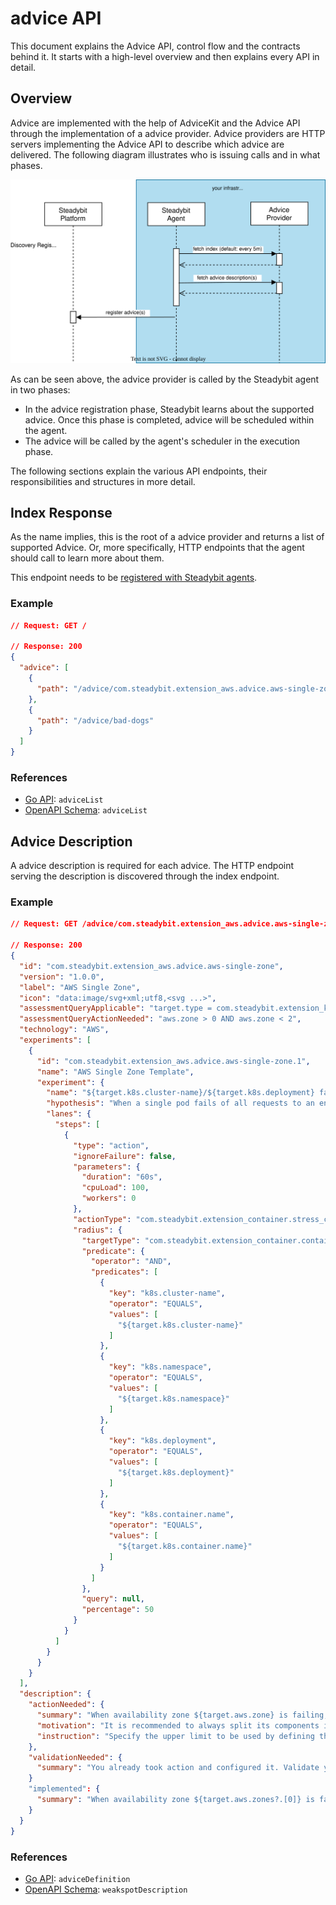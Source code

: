 # advice API

This document explains the Advice API, control flow and the contracts behind it. It starts with a high-level overview and then explains every API in detail.

## Overview

Advice are implemented with the help of AdviceKit and the Advice API through the implementation of a advice provider. Advice providers are HTTP servers implementing the Advice API to describe which advice are delivered. The following diagram illustrates who is issuing calls and in what phases.

![UML sequence diagram showing in what order the APIs are called](advice-flow.svg)

As can be seen above, the advice provider is called by the Steadybit agent in two phases:

- In the advice registration phase, Steadybit learns about the supported advice. Once this phase is completed, advice will be
  scheduled within the agent.
- The advice will be called by the agent's scheduler in the execution phase.

The following sections explain the various API endpoints, their responsibilities and structures in more detail.

## Index Response

As the name implies, this is the root of a advice provider and returns a list of supported Advice. Or,
more specifically, HTTP endpoints that the agent should call to learn more about them.

This endpoint needs to be [registered with Steadybit agents](./advice-registration.md).

### Example

```json
// Request: GET /

// Response: 200
{
  "advice": [
    {
      "path": "/advice/com.steadybit.extension_aws.advice.aws-single-zone"
    },
    {
      "path": "/advice/bad-dogs"
    }
  ]
}
```

### References

- [Go API](https://github.com/steadybit/advice-kit/tree/main/go/advice_kit_api): `adviceList`
- [OpenAPI Schema](https://github.com/steadybit/advice-kit/tree/main/openapi): `adviceList`

## Advice Description

A advice description is required for each advice. The HTTP endpoint serving the description is discovered through the index endpoint.

### Example

```json
// Request: GET /advice/com.steadybit.extension_aws.advice.aws-single-zone

// Response: 200
{
  "id": "com.steadybit.extension_aws.advice.aws-single-zone",
  "version": "1.0.0",
  "label": "AWS Single Zone",
  "icon": "data:image/svg+xml;utf8,<svg ...>",
  "assessmentQueryApplicable": "target.type = com.steadybit.extension_kubernetes.kubernetes-deployment",
  "assessmentQueryActionNeeded": "aws.zone > 0 AND aws.zone < 2",
  "technology": "AWS",
  "experiments": [
    {
      "id": "com.steadybit.extension_aws.advice.aws-single-zone.1",
      "name": "AWS Single Zone Template",
      "experiment": {
        "name": "${target.k8s.cluster-name}/${target.k8s.deployment} faultless redundancy during single pod failure",
        "hypothesis": "When a single pod fails of all requests to an endpoint are successful",
        "lanes": {
          "steps": [
            {
              "type": "action",
              "ignoreFailure": false,
              "parameters": {
                "duration": "60s",
                "cpuLoad": 100,
                "workers": 0
              },
              "actionType": "com.steadybit.extension_container.stress_cpu",
              "radius": {
                "targetType": "com.steadybit.extension_container.container",
                "predicate": {
                  "operator": "AND",
                  "predicates": [
                    {
                      "key": "k8s.cluster-name",
                      "operator": "EQUALS",
                      "values": [
                        "${target.k8s.cluster-name}"
                      ]
                    },
                    {
                      "key": "k8s.namespace",
                      "operator": "EQUALS",
                      "values": [
                        "${target.k8s.namespace}"
                      ]
                    },
                    {
                      "key": "k8s.deployment",
                      "operator": "EQUALS",
                      "values": [
                        "${target.k8s.deployment}"
                      ]
                    },
                    {
                      "key": "k8s.container.name",
                      "operator": "EQUALS",
                      "values": [
                        "${target.k8s.container.name}"
                      ]
                    }
                  ]
                },
                "query": null,
                "percentage": 50
              }
            }
          ]
        }
      }
    }
  ],
  "description": {
    "actionNeeded": {
      "summary": "When availability zone ${target.aws.zone} is failing, your service ${target.k8s.pod.name} is not available.",
      "motivation": "It is recommended to always split its components into different zones so that in case of a failure of one.",
      "instruction": "Specify the upper limit to be used by defining the   limits   property in your kubernetes manifest: ```...```"
    },
    "validationNeeded": {
      "summary": "You already took action and configured it. Validate your configuration via the experiment."
    }
    "implemented": {
      "summary": "When availability zone ${target.aws.zones?.[0]} is failing, your service ${target.k8s.pod.name} is still available."
    }
  }
}
```

### References

- [Go API](https://github.com/steadybit/advice-kit/tree/main/go/advice_kit_api): `adviceDefinition`
- [OpenAPI Schema](https://github.com/steadybit/advice-kit/tree/main/openapi): `weakspotDescription`

